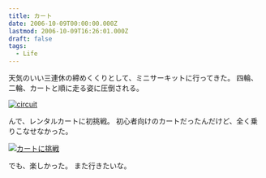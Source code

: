 ```yaml
---
title: カート
date: 2006-10-09T00:00:00.000Z
lastmod: 2006-10-09T16:26:01.000Z
draft: false
tags:
  - Life
---
```


天気のいい三連休の締めくくりとして、ミニサーキットに行ってきた。 四輪、二輪、カートと順に走る姿に圧倒される。

[![circuit](https://farm1.staticflickr.com/103/264864556_8a0dbfa9e8.jpg "circuit")](http://www.flickr.com/photos/machu/264864556/)

んで、レンタルカートに初挑戦。 初心者向けのカートだったんだけど、全く乗りこなせなかった。

[![カートに挑戦](https://farm1.staticflickr.com/122/264864672_14722cdaaf.jpg "カートに挑戦")](http://www.flickr.com/photos/machu/264864672/)

でも、楽しかった。 また行きたいな。
